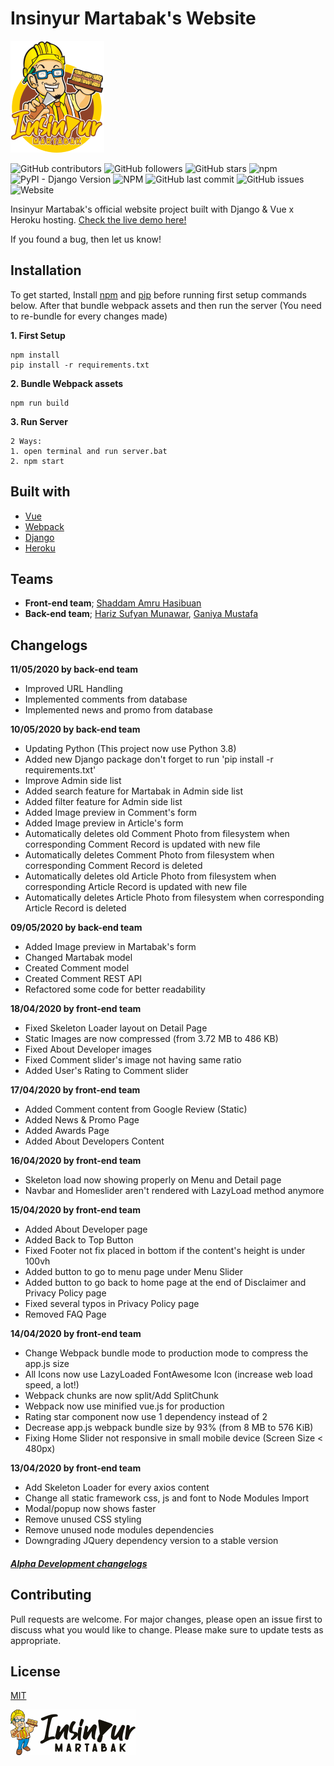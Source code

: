 # Insinyur Martabak's Website
![Icon](frontend/src/assets/img/icon.png)

![GitHub contributors](https://img.shields.io/github/contributors/shaddamah/irmartabak-heroku)
![GitHub followers](https://img.shields.io/github/followers/Shaddamah?style=social)
![GitHub stars](https://img.shields.io/github/stars/Shaddamah/nyepak-bola?style=social)
![npm](https://img.shields.io/npm/v/vue-cli)
![PyPI - Django Version](https://img.shields.io/pypi/djversions/djangorestframework)
![NPM](https://img.shields.io/npm/l/vue-cli)
![GitHub last commit](https://img.shields.io/github/last-commit/Shaddamah/irmartabak-heroku)
![GitHub issues](https://img.shields.io/github/issues/shaddamah/irmartabak-heroku)
![Website](https://img.shields.io/website?url=http%3A%2F%2Fwebirmartabak.herokuapp.com%2F)

Insinyur Martabak's official website project built with Django & Vue x Heroku hosting. [Check the live demo here!](https://webirmartabak.herokuapp.com/)

If you found a bug, then let us know!

## Installation
To get started, Install [npm]() and [pip]() before running first setup commands below. After that bundle webpack assets and then run the server (You need to re-bundle for every changes made)

__1. First Setup__
```
npm install
pip install -r requirements.txt
```

__2. Bundle Webpack assets__
```
npm run build
```

__3. Run Server__
```
2 Ways:
1. open terminal and run server.bat
2. npm start
```
## Built with
* [Vue](https://cli.vuejs.org/)
* [Webpack](https://webpack.js.org/)
* [Django](https://www.djangoproject.com/)
* [Heroku](https://www.heroku.com/)

## Teams
* **Front-end team**; [Shaddam Amru Hasibuan](https://github.com/Shaddamah)
* **Back-end team**; [Hariz Sufyan Munawar](https://github.com/harizMunawar), [Ganiya Mustafa](https://github.com/GaniyaMustafa)

## Changelogs

**11/05/2020 by back-end team**
- Improved URL Handling
- Implemented comments from database
- Implemented news and promo from database

**10/05/2020 by back-end team**
- Updating Python (This project now use Python 3.8)
- Added new Django package don't forget to run 'pip install -r requirements.txt'
- Improve Admin side list
- Added search feature for Martabak in Admin side list
- Added filter feature for Admin side list
- Added Image preview in Comment's form
- Added Image preview in Article's form
- Automatically deletes old Comment Photo from filesystem when corresponding Comment Record is updated with new file
- Automatically deletes Comment Photo from filesystem when corresponding Comment Record is deleted
- Automatically deletes old Article Photo from filesystem when corresponding Article Record is updated with new file
- Automatically deletes Article Photo from filesystem when corresponding Article Record is deleted

**09/05/2020 by back-end team**
- Added Image preview in Martabak's form
- Changed Martabak model
- Created Comment model
- Created Comment REST API
- Refactored some code for better readability

**18/04/2020 by front-end team**
- Fixed Skeleton Loader layout on Detail Page
- Static Images are now compressed (from 3.72 MB to 486 KB)
- Fixed About Developer images
- Fixed Comment slider's image not having same ratio
- Added User's Rating to Comment slider

**17/04/2020 by front-end team**
- Added Comment content from Google Review (Static)
- Added News & Promo Page
- Added Awards Page
- Added About Developers Content

**16/04/2020 by front-end team**
- Skeleton load now showing properly on Menu and Detail page
- Navbar and Homeslider aren't rendered with LazyLoad method anymore

**15/04/2020 by front-end team**
- Added About Developer page
- Added Back to Top Button
- Fixed Footer not fix placed in bottom if the content's height is under 100vh
- Added button to go to menu page under Menu Slider
- Added button to go back to home page at the end of Disclaimer and Privacy Policy page
- Fixed several typos in Privacy Policy page
- Removed FAQ Page

**14/04/2020 by front-end team**
- Change Webpack bundle mode to production mode to compress the app.js size
- All Icons now use LazyLoaded FontAwesome Icon (increase web load speed, a lot!)
- Webpack chunks are now split/Add SplitChunk
- Webpack now use minified vue.js for production
- Rating star component now use 1 dependency instead of 2
- Decrease app.js webpack bundle size by 93% (from 8 MB to 576 KiB)
- Fixing Home Slider not responsive in small mobile device (Screen Size < 480px)

**13/04/2020 by front-end team**
- Add Skeleton Loader for every axios content
- Change all static framework css, js and font to Node Modules Import
- Modal/popup now shows faster 
- Remove unused CSS styling
- Remove unused node modules dependencies
- Downgrading JQuery dependency version to a stable version

##### [Alpha Development changelogs](changelog.txt)

## Contributing
Pull requests are welcome. For major changes, please open an issue first to discuss what you would like to change.
Please make sure to update tests as appropriate.

## License
[MIT](https://choosealicense.com/licenses/mit/)

![Icon](frontend/src/assets/img/logo.png)
